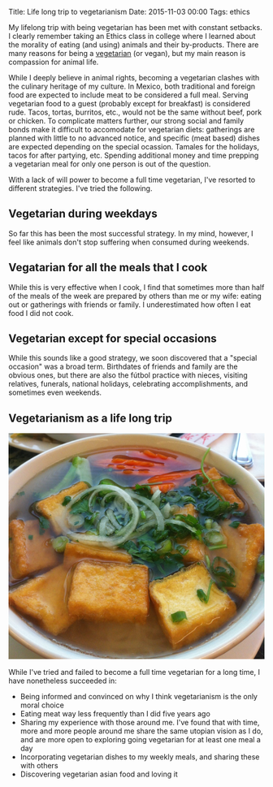 Title: Life long trip to vegetarianism
Date: 2015-11-03 00:00
Tags: ethics

My lifelong trip with being vegetarian has been met with constant setbacks. I clearly remember taking an Ethics class in college where I learned about the morality of eating (and using) animals and their by-products. There are many reasons for being a [vegetarian](https://en.wikipedia.org/wiki/Vegetarianism) (or vegan), but my main reason is compassion for animal life.

While I deeply believe in animal rights, becoming a vegetarian clashes with the culinary heritage of my culture. In Mexico, both traditional and foreign food are expected to include meat to be considered a full meal. Serving vegetarian food to a guest (probably except for breakfast) is considered rude. Tacos, tortas, burritos, etc., would not be the same without beef, pork or chicken. To complicate matters further, our strong social and family bonds make it difficult to accomodate for vegetarian diets: gatherings are planned with little to no advanced notice, and specific (meat based) dishes are expected depending on the special ocassion. Tamales for the holidays, tacos for after partying, etc. Spending additional money and time prepping a vegetarian meal for only one person is out of the question.

With a lack of will power to become a full time vegetarian, I've resorted to different strategies. I've tried the following.

## Vegetarian during weekdays

So far this has been the most successful strategy. In my mind, however, I feel like animals don't stop suffering when consumed during weekends.

## Vegatarian for all the meals that I cook

While this is very effective when I cook, I find that sometimes more than half of the meals of the week are prepared by others than me or my wife: eating out or gatherings with friends or family. I underestimated how often I eat food I did not cook.

## Vegetarian except for special occasions

While this sounds like a good strategy, we soon discovered that a "special occasion" was a broad term. Birthdates of friends and family are the obvious ones, but there are also the fútbol practice with nieces, visiting relatives, funerals, national holidays, celebrating accomplishments, and sometimes even weekends.

## Vegetarianism as a life long trip

![vegetarian pho](../img/pho.png "Vegetarian Vietnamese Pho")

While I've tried and failed to become a full time vegetarian for a long time, I have nonetheless succeeded in:

- Being informed and convinced on why I think vegetarianism is the only moral choice
- Eating meat way less frequently than I did five years ago
- Sharing my experience with those around me. I've found that with time, more and more people around me share the same utopian vision as I do, and are more open to exploring going vegetarian for at least one meal a day
- Incorporating vegetarian dishes to my weekly meals, and sharing these with others
- Discovering vegetarian asian food and loving it
